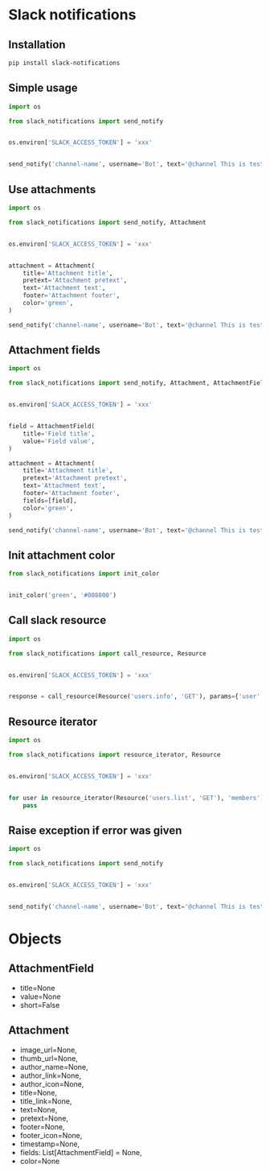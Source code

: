 # Slack notifications

## Installation

```bash
pip install slack-notifications
```

## Simple usage

```python
import os

from slack_notifications import send_notify


os.environ['SLACK_ACCESS_TOKEN'] = 'xxx'


send_notify('channel-name', username='Bot', text='@channel This is test message')
```


## Use attachments

```python
import os

from slack_notifications import send_notify, Attachment


os.environ['SLACK_ACCESS_TOKEN'] = 'xxx'


attachment = Attachment(
    title='Attachment title',
    pretext='Attachment pretext',
    text='Attachment text',
    footer='Attachment footer',
    color='green',
)

send_notify('channel-name', username='Bot', text='@channel This is test message', attachments=[attachment])
```


## Attachment fields

```python
import os

from slack_notifications import send_notify, Attachment, AttachmentField


os.environ['SLACK_ACCESS_TOKEN'] = 'xxx'


field = AttachmentField(
    title='Field title',
    value='Field value',
)

attachment = Attachment(
    title='Attachment title',
    pretext='Attachment pretext',
    text='Attachment text',
    footer='Attachment footer',
    fields=[field],
    color='green',
)

send_notify('channel-name', username='Bot', text='@channel This is test message', attachments=[attachment])
```

## Init attachment color

```python
from slack_notifications import init_color


init_color('green', '#008000')
```

## Call slack resource

```python
import os

from slack_notifications import call_resource, Resource


os.environ['SLACK_ACCESS_TOKEN'] = 'xxx'


response = call_resource(Resource('users.info', 'GET'), params={'user': 'W1234567890'})
```


## Resource iterator

```python
import os

from slack_notifications import resource_iterator, Resource


os.environ['SLACK_ACCESS_TOKEN'] = 'xxx'


for user in resource_iterator(Resource('users.list', 'GET'), 'members'):
    pass
```

## Raise exception if error was given

```python
import os

from slack_notifications import send_notify


os.environ['SLACK_ACCESS_TOKEN'] = 'xxx'


send_notify('channel-name', username='Bot', text='@channel This is test message', raise_exc=True)
```


# Objects

## AttachmentField

* title=None
* value=None
* short=False

## Attachment

* image_url=None,
* thumb_url=None,
* author_name=None,
* author_link=None,
* author_icon=None,
* title=None,
* title_link=None,
* text=None,
* pretext=None,
* footer=None,
* footer_icon=None,
* timestamp=None,
* fields: List[AttachmentField] = None,
* color=None
